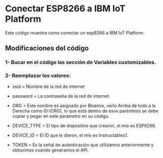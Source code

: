 # Conectar ESP8266 a IBM IoT Platform
Este código muestra como conectar un esp8266 a IBM IoT Platform.

## Modificaciones del código
### 1- Bucar en el código las sección de Variables customizables.

### 2- Reemplazar los valores:
* ssid = Nombre de la red de internet

* password = La contraseña de la red de internet

* ORG = Este nombre es asignado por Bluemix, verlo Arriba de todo a la Derecha como ID:(ORG), lo que está dentro de esos paréntesis se debe copiar y pegar en este parámetro en su código.

* DEVICE_TYPE = El tipo de dispositivo que crearon, el mio es ESP8266.

* DEVICE_ID = El ID que le dieron, el mio es Instructables1.

* TOKEN = Es la señal de autenticación que utilizamos anteriormente y obtuvimos cuando generamos el API.
